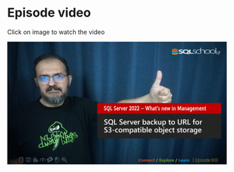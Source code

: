 # Episode video

Click on image to watch the video

[![Watch the video](./ytimage.png)](https://youtu.be/m8XDgXrOzqc)
